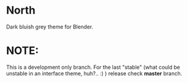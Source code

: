 # North
Dark bluish grey theme for Blender.

# NOTE:
This is a development only branch. For the last "stable" (what could be unstable in an interface theme, huh?.. :) ) release check __master__ branch.
